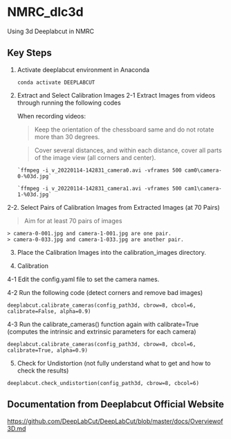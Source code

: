 # NMRC_dlc3d

Using 3d Deeplabcut in NMRC

## Key Steps

1. Activate deeplabcut environment in Anaconda

    `conda activate DEEPLABCUT`

2.  Extract and Select Calibration Images 
    2-1 Extract Images from videos through running the following codes

    When recording videos: 

    > Keep the orientation of the chessboard same and do not rotate more than 30 degrees.

    > Cover several distances, and within each distance, cover all parts of the image view (all corners and center).

        `ffmpeg -i v_20220114-142831_camera0.avi -vframes 500 cam0\camera-0-%03d.jpg`

        `ffmpeg -i v_20220114-142831_camera1.avi -vframes 500 cam1\camera-1-%03d.jpg`

2-2. Select Pairs of Calibration Images from Extracted Images (at 70 Pairs) 

> Aim for at least 70 pairs of images

    > camera-0-001.jpg and camera-1-001.jpg are one pair.
    > camera-0-033.jpg and camera-1-033.jpg are another pair.

3. Place the Calibration Images into the calibration_images directory.

4. Calibration

4-1 Edit the config.yaml file to set the camera names.

4-2 Run the following code (detect corners and remove bad images)

`deeplabcut.calibrate_cameras(config_path3d, cbrow=8, cbcol=6, calibrate=False, alpha=0.9)`

4-3 Run the calibrate_cameras() function again with calibrate=True (computes the intrinsic and extrinsic parameters for each camera)

`deeplabcut.calibrate_cameras(config_path3d, cbrow=8, cbcol=6, calibrate=True, alpha=0.9)`

5. Check for Undistortion (not fully understand what to get and how to check the results)

`deeplabcut.check_undistortion(config_path3d, cbrow=8, cbcol=6)`


## Documentation from Deeplabcut Official Website
https://github.com/DeepLabCut/DeepLabCut/blob/master/docs/Overviewof3D.md


